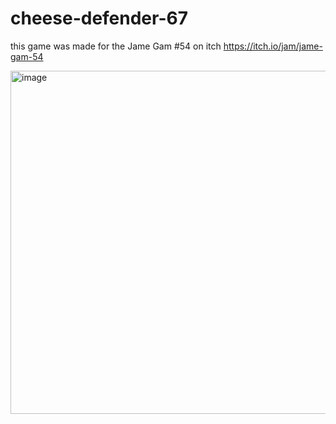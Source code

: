 # cheese-defender-67

this game was made for the Jame Gam #54 on itch https://itch.io/jam/jame-gam-54

<img width="994" height="549" alt="image" src="https://github.com/user-attachments/assets/051140b7-1b06-446f-9cf3-0a1668142982" />


